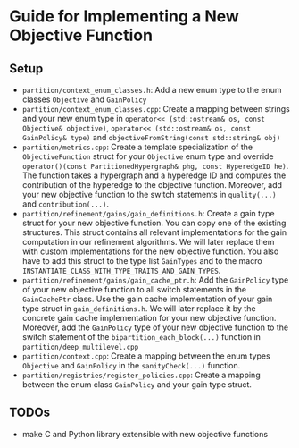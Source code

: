# Guide for Implementing a New Objective Function

## Setup

- ```partition/context_enum_classes.h```: Add a new enum type to the enum classes ```Objective``` and ```GainPolicy```
- ```partition/context_enum_classes.cpp```: Create a mapping between strings and your new enum type in ```operator<< (std::ostream& os, const Objective& objective)```, ```operator<< (std::ostream& os, const GainPolicy& type)``` and ```objectiveFromString(const std::string& obj)```
- ```partition/metrics.cpp```: Create a template specialization of the ```ObjectiveFunction``` struct for your ```Objective``` enum type and override ```operator()(const PartitionedHypergraph& phg, const HyperedgeID he)```. The function takes a hypergraph and a hyperedge ID and computes the contribution of the hyperedge to the objective function. Moreover, add your new objective function to the switch statements in ```quality(...)``` and ```contribution(...)```.
- ```partition/refinement/gains/gain_definitions.h```: Create a gain type struct for your new objective function. You can copy one of the existing structures. This struct contains all relevant implementations for the gain computation in our refinement algorithms. We will later replace them with custom implementations for the new objective function. You also have to add this struct to the type list ```GainTypes``` and to the macro ```INSTANTIATE_CLASS_WITH_TYPE_TRAITS_AND_GAIN_TYPES```.
- ```partition/refinement/gains/gain_cache_ptr.h```: Add the ```GainPolicy``` type of your new objective function to all switch statements in the ```GainCachePtr``` class. Use the gain cache implementation of your gain type struct in ```gain_definitions.h```. We will later replace it by the concrete gain cache implementation for your new objective function. Moreover, add the ```GainPolicy``` type of your new objective function to the switch statement of the ```bipartition_each_block(...)``` function in ```partition/deep_multilevel.cpp```
- ```partition/context.cpp```: Create a mapping between the enum types ```Objective``` and ```GainPolicy``` in the ```sanityCheck(...)``` function.
- ```partition/registries/register_policies.cpp```: Create a mapping between the enum class ```GainPolicy``` and your gain type struct.

## TODOs

- make C and Python library extensible with new objective functions